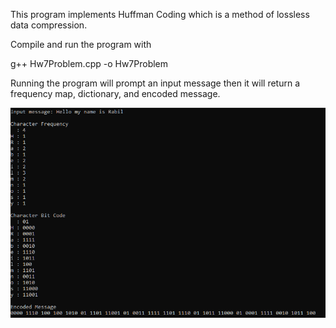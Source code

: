 This program implements Huffman Coding which is a method of lossless data compression.

Compile and run the program with 

g++ Hw7Problem.cpp -o Hw7Problem

Running the program will prompt an input message then it will return a frequency map, dictionary, and encoded message.

![Alt text](example.png?raw=true "Title")
